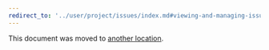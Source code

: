 ```yaml
---
redirect_to: '../user/project/issues/index.md#viewing-and-managing-issues'
---
```


This document was moved to [another location](../user/project/issues/index.md#view-and-manage-issues).

<!-- This redirect file can be deleted after February 1, 2021. -->
<!-- Before deletion, see: https://docs.gitlab.com/ee/development/documentation/#move-or-rename-a-page -->
